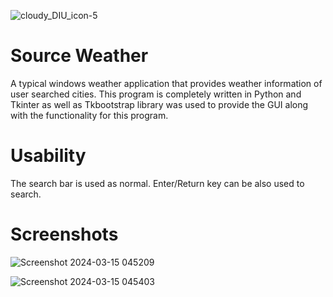 ![cloudy_DIU_icon-5](https://github.com/okjazim/Source-Weather/assets/79494525/82d0ff49-c692-4533-8ce3-ff991c02de4d)
# Source Weather
A typical windows weather application that provides weather information of user searched cities. This program is completely written in Python and Tkinter as well as Tkbootstrap library was used to provide the GUI along with the functionality for this program.

# Usability
The search bar is used as normal.
Enter/Return key can be also used to search.

# Screenshots

![Screenshot 2024-03-15 045209](https://github.com/okjazim/Source-Weather/assets/79494525/d51c6607-9ad0-496f-b067-b90802f740b6)
 
![Screenshot 2024-03-15 045403](https://github.com/okjazim/Source-Weather/assets/79494525/27308b10-cd34-4277-b6a1-67ac7018f7b4)
